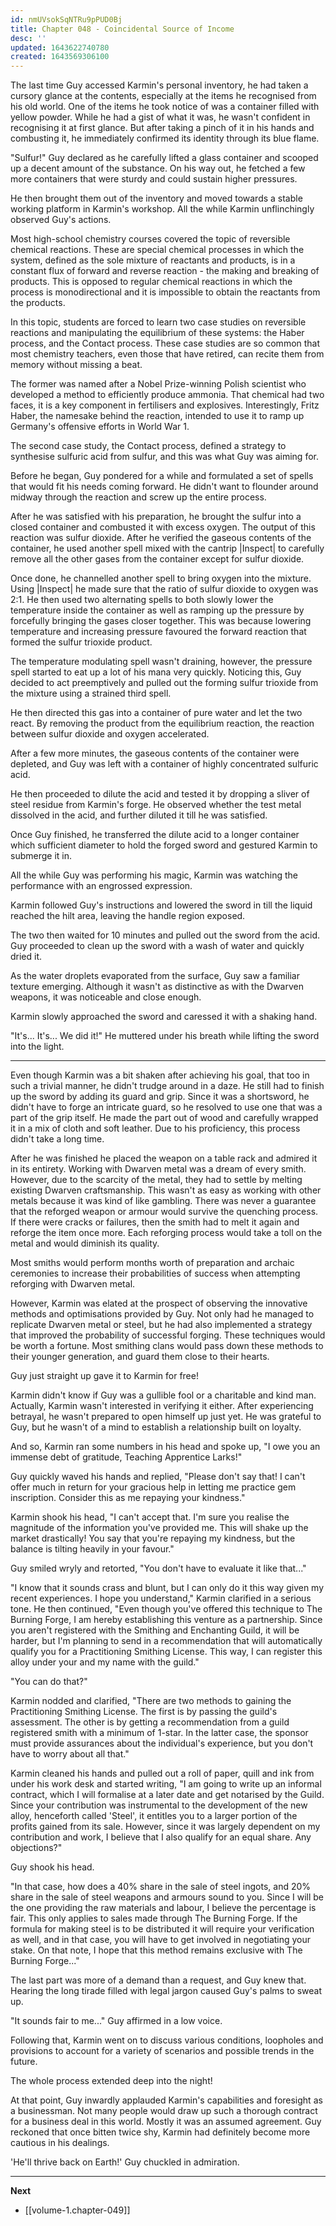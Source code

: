 ```yaml
---
id: nmUVsokSqNTRu9pPUD0Bj
title: Chapter 048 - Coincidental Source of Income
desc: ''
updated: 1643622740780
created: 1643569306100
---
```


The last time Guy accessed Karmin's personal inventory, he had taken a cursory glance at the contents, especially at the items he recognised from his old world. One of the items he took notice of was a container filled with yellow powder. While he had a gist of what it was, he wasn't confident in recognising it at first glance. But after taking a pinch of it in his hands and combusting it, he immediately confirmed its identity through its blue flame.

"Sulfur!" Guy declared as he carefully lifted a glass container and scooped up a decent amount of the substance. On his way out, he fetched a few more containers that were sturdy and could sustain higher pressures.

He then brought them out of the inventory and moved towards a stable working platform in Karmin's workshop. All the while Karmin unflinchingly observed Guy's actions.

Most high-school chemistry courses covered the topic of reversible chemical reactions. These are special chemical processes in which the system, defined as the sole mixture of reactants and products, is in a constant flux of forward and reverse reaction - the making and breaking of products. This is opposed to regular chemical reactions in which the process is monodirectional and it is impossible to obtain the reactants from the products.

In this topic, students are forced to learn two case studies on reversible reactions and manipulating the equilibrium of these systems: the Haber process, and the Contact process. These case studies are so common that most chemistry teachers, even those that have retired, can recite them from memory without missing a beat.

The former was named after a Nobel Prize-winning Polish scientist who developed a method to efficiently produce ammonia. That chemical had two faces, it is a key component in fertilisers and explosives. Interestingly, Fritz Haber, the namesake behind the reaction, intended to use it to ramp up Germany's offensive efforts in World War 1.

The second case study, the Contact process, defined a strategy to synthesise sulfuric acid from sulfur, and this was what Guy was aiming for.

Before he began, Guy pondered for a while and formulated a set of spells that would fit his needs coming forward. He didn't want to flounder around midway through the reaction and screw up the entire process.

After he was satisfied with his preparation, he brought the sulfur into a closed container and combusted it with excess oxygen. The output of this reaction was sulfur dioxide. After he verified the gaseous contents of the container, he used another spell mixed with the cantrip |Inspect| to carefully remove all the other gases from the container except for sulfur dioxide.

Once done, he channelled another spell to bring oxygen into the mixture. Using |Inspect| he made sure that the ratio of sulfur dioxide to oxygen was 2:1. He then used two alternating spells to both slowly lower the temperature inside the container as well as ramping up the pressure by forcefully bringing the gases closer together. This was because lowering temperature and increasing pressure favoured the forward reaction that formed the sulfur trioxide product.

The temperature modulating spell wasn't draining, however, the pressure spell started to eat up a lot of his mana very quickly. Noticing this, Guy decided to act preemptively and pulled out the forming sulfur trioxide from the mixture using a strained third spell.

He then directed this gas into a container of pure water and let the two react. By removing the product from the equilibrium reaction, the reaction between sulfur dioxide and oxygen accelerated.

After a few more minutes, the gaseous contents of the container were depleted, and Guy was left with a container of highly concentrated sulfuric acid.

He then proceeded to dilute the acid and tested it by dropping a sliver of steel residue from Karmin's forge. He observed whether the test metal dissolved in the acid, and further diluted it till he was satisfied.

Once Guy finished, he transferred the dilute acid to a longer container which sufficient diameter to hold the forged sword and gestured Karmin to submerge it in.

All the while Guy was performing his magic, Karmin was watching the performance with an engrossed expression.

Karmin followed Guy's instructions and lowered the sword in till the liquid reached the hilt area, leaving the handle region exposed.

The two then waited for 10 minutes and pulled out the sword from the acid. Guy proceeded to clean up the sword with a wash of water and quickly dried it.

As the water droplets evaporated from the surface, Guy saw a familiar texture emerging. Although it wasn't as distinctive as with the Dwarven weapons, it was noticeable and close enough.

Karmin slowly approached the sword and caressed it with a shaking hand.

"It's... It's... We did it!" He muttered under his breath while lifting the sword into the light.

____

Even though Karmin was a bit shaken after achieving his goal, that too in such a trivial manner, he didn't trudge around in a daze. He still had to finish up the sword by adding its guard and grip. Since it was a shortsword, he didn't have to forge an intricate guard, so he resolved to use one that was a part of the grip itself. He made the part out of wood and carefully wrapped it in a mix of cloth and soft leather. Due to his proficiency, this process didn't take a long time.

After he was finished he placed the weapon on a table rack and admired it in its entirety. Working with Dwarven metal was a dream of every smith. However, due to the scarcity of the metal, they had to settle by melting existing Dwarven craftsmanship. This wasn't as easy as working with other metals because it was kind of like gambling. There was never a guarantee that the reforged weapon or armour would survive the quenching process. If there were cracks or failures, then the smith had to melt it again and reforge the item once more. Each reforging process would take a toll on the metal and would diminish its quality.

Most smiths would perform months worth of preparation and archaic ceremonies to increase their probabilities of success when attempting reforging with Dwarven metal.

However, Karmin was elated at the prospect of observing the innovative methods and optimisations provided by Guy. Not only had he managed to replicate Dwarven metal or steel, but he had also implemented a strategy that improved the probability of successful forging. These techniques would be worth a fortune. Most smithing clans would pass down these methods to their younger generation, and guard them close to their hearts.

Guy just straight up gave it to Karmin for free!

Karmin didn't know if Guy was a gullible fool or a charitable and kind man. Actually, Karmin wasn't interested in verifying it either. After experiencing betrayal, he wasn't prepared to open himself up just yet. He was grateful to Guy, but he wasn't of a mind to establish a relationship built on loyalty.

And so, Karmin ran some numbers in his head and spoke up, "I owe you an immense debt of gratitude, Teaching Apprentice Larks!"

Guy quickly waved his hands and replied, "Please don't say that! I can't offer much in return for your gracious help in letting me practice gem inscription. Consider this as me repaying your kindness."

Karmin shook his head, "I can't accept that. I'm sure you realise the magnitude of the information you've provided me. This will shake up the market drastically! You say that you're repaying my kindness, but the balance is tilting heavily in your favour."

Guy smiled wryly and retorted, "You don't have to evaluate it like that..."

"I know that it sounds crass and blunt, but I can only do it this way given my recent experiences. I hope you understand," Karmin clarified in a serious tone. He then continued, "Even though you've offered this technique to The Burning Forge, I am hereby establishing this venture as a partnership. Since you aren't registered with the Smithing and Enchanting Guild, it will be harder, but I'm planning to send in a recommendation that will automatically qualify you for a Practitioning Smithing License. This way, I can register this alloy under your and my name with the guild."

"You can do that?"

Karmin nodded and clarified, "There are two methods to gaining the Practitioning Smithing License. The first is by passing the guild's assessment. The other is by getting a recommendation from a guild registered smith with a minimum of 1-star. In the latter case, the sponsor must provide assurances about the individual's experience, but you don't have to worry about all that."

Karmin cleaned his hands and pulled out a roll of paper, quill and ink from under his work desk and started writing, "I am going to write up an informal contract, which I will formalise at a later date and get notarised by the Guild. Since your contribution was instrumental to the development of the new alloy, henceforth called 'Steel', it entitles you to a larger portion of the profits gained from its sale. However, since it was largely dependent on my contribution and work, I believe that I also qualify for an equal share. Any objections?"

Guy shook his head.

"In that case, how does a 40% share in the sale of steel ingots, and 20% share in the sale of steel weapons and armours sound to you. Since I will be the one providing the raw materials and labour, I believe the percentage is fair. This only applies to sales made through The Burning Forge. If the formula for making steel is to be distributed it will require your verification as well, and in that case, you will have to get involved in negotiating your stake. On that note, I hope that this method remains exclusive with The Burning Forge..."

The last part was more of a demand than a request, and Guy knew that. Hearing the long tirade filled with legal jargon caused Guy's palms to sweat up.

"It sounds fair to me..." Guy affirmed in a low voice.

Following that, Karmin went on to discuss various conditions, loopholes and provisions to account for a variety of scenarios and possible trends in the future.

The whole process extended deep into the night!

At that point, Guy inwardly applauded Karmin's capabilities and foresight as a businessman. Not many people would draw up such a thorough contract for a business deal in this world. Mostly it was an assumed agreement. Guy reckoned that once bitten twice shy, Karmin had definitely become more cautious in his dealings.

'He'll thrive back on Earth!' Guy chuckled in admiration.

____

**Next**
* [[volume-1.chapter-049]]